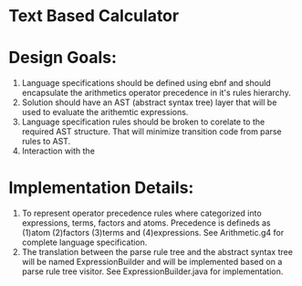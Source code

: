 # Text Based Calculator

Design Goals:
==========================
1. Language specifications should be defined using ebnf and should encapsulate
   the arithmetics operator precedence in it's rules hierarchy.
2. Solution should have an AST (abstract syntax tree) layer that will be used to 
   evaluate the arithemtic expressions. 
3. Language specification rules should be broken to corelate to the required AST
   structure. That will minimize transition code from parse rules to AST.
4. Interaction with the 
   



Implementation Details:
==========================
1. To represent operator precedence rules where categorized into expressions, terms,
   factors and atoms. Precedence is defineds as (1)atom (2)factors (3)terms and (4)expressions.
   See Arithmetic.g4 for complete language specification.
2. The translation between the parse rule tree and the abstract syntax tree
   will be named ExpressionBuilder and will be implemented based on a parse rule 
   tree visitor. 
   See ExpressionBuilder.java for implementation.